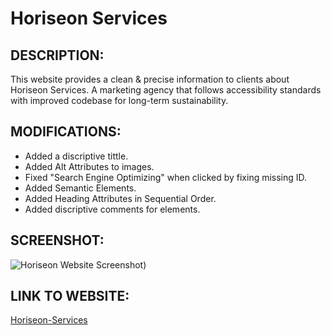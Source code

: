 # Horiseon Services

## DESCRIPTION:
This website provides a clean & precise information to clients about Horiseon Services. 
A marketing agency that follows accessibility standards with improved codebase for long-term sustainability. 
 

## MODIFICATIONS:

* Added a discriptive tittle. 
* Added Alt Attributes to images. 
* Fixed "Search Engine Optimizing" when clicked by fixing missing ID.
* Added Semantic Elements.
* Added Heading Attributes in Sequential Order. 
* Added discriptive comments for elements.

## SCREENSHOT:
![Horiseon Website Screenshot](https://abanae.github.io/Horiseon_Services/#social-media-marketing)) 

## LINK TO WEBSITE:
[Horiseon-Services](https://abanae.github.io/Horiseon_Services/#social-media-marketing)
